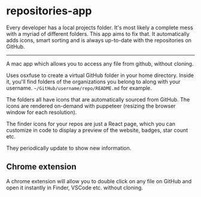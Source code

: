 # repositories-app

Every developer has a local projects folder. It's most likely a complete mess with a myriad of different folders. This app aims to fix that. It automatically adds icons, smart sorting and is always up-to-date with the repositories on GitHub.

---

A mac app which allows you to access any file from github, without cloning.

Uses osxfuse to create a virtual GitHub folder in your home directory.
Inside it, you'll find folders of the organizations you belong to along with your username.
`~/GitHub/username/repo/README.md` for example.

The folders all have icons that are automatically sourced from GitHub.
The icons are rendered on-demand with puppeteer (resizing the browser window for each resolution).

The finder icons for your repos are just a React page, which you can customize in code to display a preview of the website, badges, star count etc.

They periodically update to show new information.

## Chrome extension

A chrome extension will allow you to double click on any file on GitHub and open it instantly in Finder, VSCode etc. without cloning.
